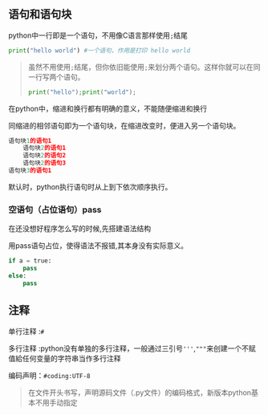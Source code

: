 ## 语句和语句块
python中一行即是一个语句，不用像C语言那样使用`;`结尾
```python
print("hello world") #一个语句，作用是打印 hello world
```
> 虽然不用使用`;`结尾，但你依旧能使用`;`来划分两个语句。这样你就可以在同一行写两个语句。
>```python
>print("hello");print("world");
>```

在python中，缩进和换行都有明确的意义，不能随便缩进和换行

同缩进的相邻语句即为一个语句块，在缩进改变时，便进入另一个语句块。

```python
语句块1的语句1
	语句块2的语句1
	语句块2的语句2
	语句块2的语句3
语句块3的语句1
```

默认时，python执行语句时从上到下依次顺序执行。

### 空语句（占位语句）pass

在还没想好程序怎么写的时候,先搭建语法结构

用pass语句占位，使得语法不报错,其本身没有实际意义。
```python
if a = true:
	pass
else:
	pass
```
## 注释

单行注释 :`#`

多行注释 :python没有单独的多行注释，一般通过三引号`'''`,`"""`来创建一个不赋值給任何变量的字符串当作多行注释

编码声明：`#coding:UTF-8` 

> 在文件开头书写，声明源码文件（.py文件）的编码格式，新版本python基本不用手动指定

